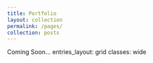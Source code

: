 ```yaml
---
title: Portfolio
layout: collection
permalink: /pages/
collection: posts
---
```


Coming Soon...
entries_layout: grid
classes: wide

